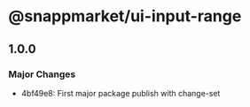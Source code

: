 # @snappmarket/ui-input-range

## 1.0.0
### Major Changes

- 4bf49e8: First major package publish with change-set
